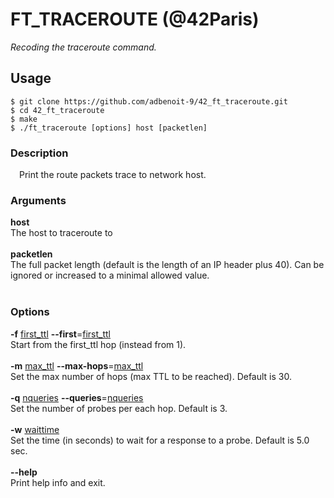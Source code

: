 # FT_TRACEROUTE (@42Paris)
*Recoding the traceroute command.*

## Usage

```
$ git clone https://github.com/adbenoit-9/42_ft_traceroute.git
$ cd 42_ft_traceroute
$ make
$ ./ft_traceroute [options] host [packetlen]
```

### Description

<p style="margin: 0px; margin-top: 1em; margin-bottom: 1.5em;margin-left: 1em">
Print the route packets trace to network host.
</p>

### Arguments
<p style="margin-top: 1em;">
    <strong>host</strong><br>
    The host to traceroute to<br><br>
    <strong>packetlen</strong><br>
    The full packet length (default is the length of an IP header plus 40). Can be ignored or increased to a minimal allowed value.<br><br>
</p>

### Options

<p style="margin-top: 1em;">
    <strong>-f</strong> <ins>first_ttl</ins>  <strong>--first</strong>=<ins>first_ttl</ins></strong><br>
    Start from the first_ttl hop (instead from 1).<br><br>
    <strong>-m</strong> <ins>max_ttl</ins>  <strong>--max-hops</strong>=<ins>max_ttl</ins></strong><br>
    Set the max number of hops (max TTL to be reached). Default is 30.<br><br>
    <strong>-q</strong> <ins>nqueries</ins>  <strong>--queries</strong>=<ins>nqueries</ins><br>
    Set the number of probes per each hop. Default is 3.<br><br>
    <strong>-w</strong> <ins>waittime</ins><br>
    Set the time (in seconds) to wait for a response to a probe. Default is 5.0 sec.<br><br>
    <strong>--help</strong><br>
    Print help info and exit.<br><br>
</p>
